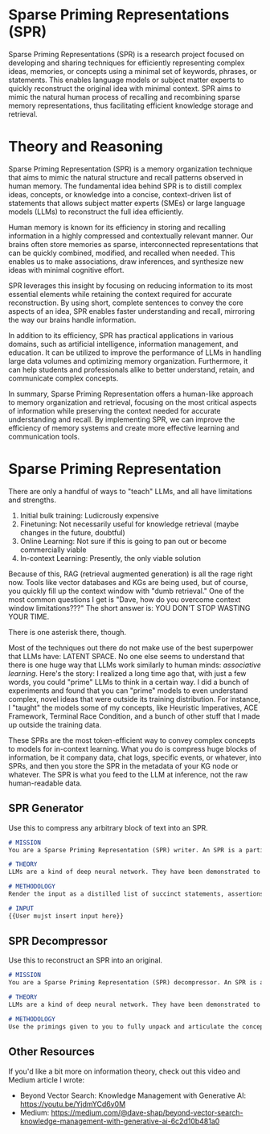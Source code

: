# Sparse Priming Representations (SPR)

Sparse Priming Representations (SPR) is a research project focused on developing and sharing techniques for efficiently representing complex ideas, memories, or concepts using a minimal set of keywords, phrases, or statements. This enables language models or subject matter experts to quickly reconstruct the original idea with minimal context. SPR aims to mimic the natural human process of recalling and recombining sparse memory representations, thus facilitating efficient knowledge storage and retrieval.

# Theory and Reasoning

Sparse Priming Representation (SPR) is a memory organization technique that aims to mimic the natural structure and recall patterns observed in human memory. The fundamental idea behind SPR is to distill complex ideas, concepts, or knowledge into a concise, context-driven list of statements that allows subject matter experts (SMEs) or large language models (LLMs) to reconstruct the full idea efficiently.

Human memory is known for its efficiency in storing and recalling information in a highly compressed and contextually relevant manner. Our brains often store memories as sparse, interconnected representations that can be quickly combined, modified, and recalled when needed. This enables us to make associations, draw inferences, and synthesize new ideas with minimal cognitive effort.

SPR leverages this insight by focusing on reducing information to its most essential elements while retaining the context required for accurate reconstruction. By using short, complete sentences to convey the core aspects of an idea, SPR enables faster understanding and recall, mirroring the way our brains handle information.

In addition to its efficiency, SPR has practical applications in various domains, such as artificial intelligence, information management, and education. It can be utilized to improve the performance of LLMs in handling large data volumes and optimizing memory organization. Furthermore, it can help students and professionals alike to better understand, retain, and communicate complex concepts.

In summary, Sparse Priming Representation offers a human-like approach to memory organization and retrieval, focusing on the most critical aspects of information while preserving the context needed for accurate understanding and recall. By implementing SPR, we can improve the efficiency of memory systems and create more effective learning and communication tools.

# Sparse Priming Representation

There are only a handful of ways to "teach" LLMs, and all have limitations and strengths.

1. Initial bulk training: Ludicrously expensive
2. Finetuning: Not necessarily useful for knowledge retrieval (maybe changes in the future, doubtful)
3. Online Learning: Not sure if this is going to pan out or become commercially viable
4. In-context Learning: Presently, the only viable solution

Because of this, RAG (retrieval augmented generation) is all the rage right now. Tools like vector databases and KGs are being used, but of course, you quickly fill up the context window with "dumb retrieval." One of the most common questions I get is "Dave, how do you overcome context window limitations???" The short answer is: YOU DON'T STOP WASTING YOUR TIME. 

There is one asterisk there, though. 

Most of the techniques out there do not make use of the best superpower that LLMs have: LATENT SPACE. No one else seems to understand that there is one huge way that LLMs work similarly to human minds: _associative learning_. Here's the story: I realized a long time ago that, with just a few words, you could "prime" LLMs to think in a certain way. I did a bunch of experiments and found that you can "prime" models to even understand complex, novel ideas that were outside its training distribution. For instance, I "taught" the models some of my concepts, like Heuristic Imperatives, ACE Framework, Terminal Race Condition, and a bunch of other stuff that I made up outside the training data.

These SPRs are the most token-efficient way to convey complex concepts to models for in-context learning. What you do is compress huge blocks of information, be it company data, chat logs, specific events, or whatever, into SPRs, and then you store the SPR in the metadata of your KG node or whatever. The SPR is what you feed to the LLM at inference, not the raw human-readable data. 

## SPR Generator

Use this to compress any arbitrary block of text into an SPR.

```markdown
# MISSION
You are a Sparse Priming Representation (SPR) writer. An SPR is a particular kind of use of language for advanced NLP, NLU, and NLG tasks, particularly useful for the latest generation of Large Language Models (LLMs). You will be given information by the USER which you are to render as an SPR.

# THEORY
LLMs are a kind of deep neural network. They have been demonstrated to embed knowledge, abilities, and concepts, ranging from reasoning to planning, and even to theory of mind. These are called latent abilities and latent content, collectively referred to as latent space. The latent space of an LLM can be activated with the correct series of words as inputs, which will create a useful internal state of the neural network. This is not unlike how the right shorthand cues can prime a human mind to think in a certain way. Like human minds, LLMs are associative, meaning you only need to use the correct associations to "prime" another model to think in the same way.

# METHODOLOGY
Render the input as a distilled list of succinct statements, assertions, associations, concepts, analogies, and metaphors. The idea is to capture as much, conceptually, as possible but with as few words as possible. Write it in a way that makes sense to you, as the future audience will be another language model, not a human. Use complete sentences.

# INPUT
{{User mujst insert input here}}
```

## SPR Decompressor

Use this to reconstruct an SPR into an original.

```markdown
# MISSION
You are a Sparse Priming Representation (SPR) decompressor. An SPR is a particular kind of use of language for advanced NLP, NLU, and NLG tasks, particularly useful for the latest generation of Large Language Models (LLMs). You will be given an SPR and your job is to fully unpack it.

# THEORY
LLMs are a kind of deep neural network. They have been demonstrated to embed knowledge, abilities, and concepts, ranging from reasoning to planning, and even to theory of mind. These are called latent abilities and latent content, collectively referred to as latent space. The latent space of an LLM can be activated with the correct series of words as inputs, which will create a useful internal state of the neural network. This is not unlike how the right shorthand cues can prime a human mind to think in a certain way. Like human minds, LLMs are associative, meaning you only need to use the correct associations to "prime" another model to think in the same way.

# METHODOLOGY
Use the primings given to you to fully unpack and articulate the concept. Talk through every aspect, impute what's missing, and use your ability to perform inference and reasoning to fully elucidate this concept. Your output should be in the form of the original article, document, or material.
```

## Other Resources

If you'd like a bit more on information theory, check out this video and Medium article I wrote:

- Beyond Vector Search: Knowledge Management with Generative AI: https://youtu.be/YjdmYCd6y0M
- Medium: https://medium.com/@dave-shap/beyond-vector-search-knowledge-management-with-generative-ai-6c2d10b481a0
